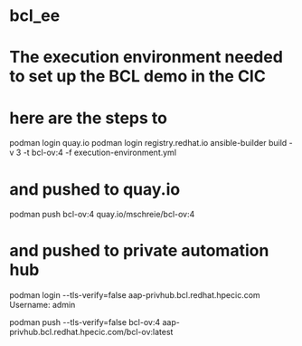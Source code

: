 # bcl_ee
# The execution environment needed to set up the BCL demo in the CIC
# here are the steps to
 podman login quay.io
 podman login registry.redhat.io
 ansible-builder build -v 3 -t bcl-ov:4 -f execution-environment.yml


# and pushed to quay.io
 podman push bcl-ov:4 quay.io/mschreie/bcl-ov:4

# and pushed to private automation hub
 podman login --tls-verify=false aap-privhub.bcl.redhat.hpecic.com
 Username: admin

 podman push --tls-verify=false bcl-ov:4 aap-privhub.bcl.redhat.hpecic.com/bcl-ov:latest
